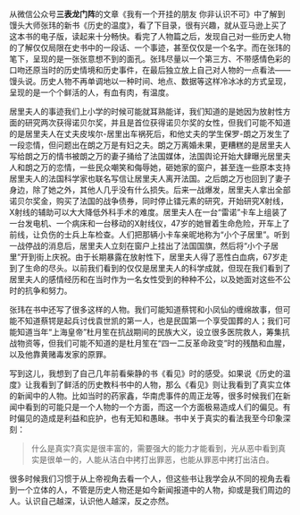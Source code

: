 
从微信公众号**三表龙门阵**的文章《我有一个开挂的朋友 你非认识不可》中了解到馒头大师张玮的新书《历史的温度》，看了下目录，很有兴趣，就从亚马逊上买了这本书的电子版，读起来十分畅快。看完了人物篇之后，发现自己对一些历史人物的了解仅仅局限在史书中的一段话、一个事迹，甚至仅仅是一个名字。而在张玮的笔下，呈现的是一张张意想不到的面孔。张玮尽量以一个第三方、不带感情色彩的口吻还原当时的历史情境和历史事件，在最后独立放上自己对人物的一点看法——馒头说。历史人物不再单调地以一种时间、地点、数据等这样冷冰冰的方式呈现，呈现的是一个个鲜活的人，有血有肉，有温度。

居里夫人的事迹我们上小学的时候可能就耳熟能详，我们知道的是她因为放射性方面的研究两次获得诺贝尔奖，并且是首位获得诺贝尔奖的女性，但我们可能不知道的是居里夫人在丈夫皮埃尔-居里出车祸死后，和他丈夫的学生保罗-朗之万发生了一段恋情，但问题出在朗之万是有妇之夫。朗之万离婚未果，更糟糕的是居里夫人写给朗之万的情书被朗之万的妻子捅给了法国媒体，法国舆论开始大肆曝光居里夫人和朗之万的恋情，一些民众嘲笑和侮辱她，砸她家的窗户，甚至连一些原本支持居里夫人的法国科学家也联名写信让居里夫人离开法国。之后朗之万也回到了妻子身边，除了她之外，其他人几乎没有什么损失。后来一战爆发，居里夫人拿出全部诺贝尔奖金，购买了法国的战争债券，同时停止镭元素的研究，开始研究X射线，X射线的辅助可以大大降低外科手术的难度。居里夫人在一台“雷诺”卡车上组装了一台发电机、一个病床和一台移动的X射线仪，47岁的她冒着生命危险，开车上了前线，让负伤的士兵上车检查。人们把那辆小卡车亲昵地称为“小个子居里”。听到一战停战的消息后，居里夫人立刻在窗户上挂出了法国国旗，然后将“小个子居里”开到街上庆祝。由于长期暴露在放射性下，居里夫人得了恶性白血病，67岁走到了生命的尽头。以前我们看到的仅仅是居里夫人的科学成就，但现在我们看到了居里夫人的感情经历和在当时作为一名女性受到的种种不公，以及她面对这些不公时的抗争和努力。

张玮在书中还写了很多这样的人物。我们可能知道蔡锷和小凤仙的缠绵故事，但可能不知道蔡锷是起兵讨伐袁世凯的第一人，也是民国第一个享受国葬的人；我们可能知道当年“上海皇帝”杜月笙在抗战期间的民族大义，设立很多医院救人，筹集抗战物资等，但我们可能不知道的是杜月笙在“四一二反革命政变”时的残酷和血腥，以及他靠黄赌毒发家的原罪。

写到这儿，我想到了自己几年前看柴静的书《看见》时的感受。如果说《历史的温度》让我看到了鲜活的历史教科书中的人物，那么《看见》则让我看到了真实立体的新闻中的人物。比如当时的药家鑫，华南虎事件的周正龙等，很多时候我们在新闻中看到的可能只是一个人物的一个方面，而这一个方面极易造成人们的偏见。有时偏见的造成是利益和庇护，也有无知和愚昧。书中关于真实的看法我至今印象深刻：

> 什么是真实?真实是很丰富的，需要强大的能力才能看到，光从恶中看到真实是很单一的，人能从洁白中拷打出罪恶，也能从罪恶中拷打出洁白。

很多时候我们习惯于从上帝视角去看一个人，但这些书让我学会从不同的视角去看到一个立体的人，不管是历史人物还是如今新闻报道中的人物，抑或是我们周边的人。认识自己越深，认识他人越深，反之亦然。
